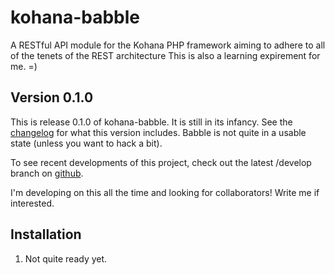 kohana-babble
=============
A RESTful API module for the Kohana PHP framework aiming to adhere to all of
the tenets of the REST architecture This is also a learning expirement for me.
=)

## Version 0.1.0
This is release 0.1.0 of kohana-babble. It is still in its infancy. See the
[changelog](https://github.com/shideon/kohana-babble/blob/0.1.0/master/CHANGELOG.md)
for what this version includes. Babble is not quite in a usable state (unless
you want to hack a bit).

To see recent developments of this project, check out the latest /develop
branch on [github](https://github.com/shideon/kohana-babble).

I'm developing on this all the time and looking for collaborators! Write me if
interested.

## Installation
1. Not quite ready yet.
